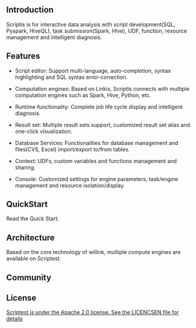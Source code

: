 ## Introduction

Scriptis is for interactive data analysis with script development(SQL, Pyspark, HiveQL), task submission(Spark, Hive), UDF, function, resource management and intelligent diagnosis.

## Features

* Script editor: Support multi-language, auto-completion, syntax highlighting and SQL syntax error-correction.

* Computation engines: Based on Linkis, Scriptis connects with multiple computation engines such as Spark, Hive, Python, etc.

* Runtime functionality: Complete job life cycle display and intelligent diagnosis.

* Result set: Multiple result sets support, customized result set alias and one-click visualization. 

* Database Services: Functionalities for database management and files(CVS, Excel) import/export to/from tables.

* Context: UDFs, custom variables and functions management and sharing.

* Console: Customized settings for engine parameters, task/engine management and resource isolation/display.


## QuickStart

Read the Quick Start.

## Architecture

Based on the core technology of willink, multiple compute engines are available on Scriptest.

## Community

## License

[Scriptest is under the Apache 2.0 license. See the LICENCSEN file for details]((http://www.apache.org/licenses/LICENSE-2.0))
